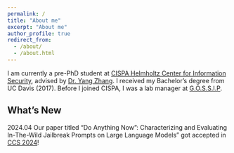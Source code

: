 ```yaml
---
permalink: /
title: "About me"
excerpt: "About me"
author_profile: true
redirect_from: 
  - /about/
  - /about.html
---
```


I am currently a pre-PhD student at [CISPA Helmholtz Center for Information Security](https://cispa.de/en), advised by [Dr. Yang Zhang](https://yangzhangalmo.github.io/). I received my Bachelor’s degree from UC Davis (2017). Before I joined CISPA, I was a lab manager at [G.O.S.S.I.P](https://gossip.team/).

## What’s New
2024.04 Our paper titled “Do Anything Now”: Characterizing and Evaluating In-The-Wild Jailbreak Prompts on Large Language Models” got accepted in [CCS 2024](https://www.sigsac.org/ccs/CCS2024/call-for/call-for-papers.html)!

